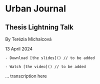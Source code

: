# Urban Journal

## Thesis Lightning Talk

By Terézia Michalcová

13 April 2024

	- Download [the slides]() // to be added

	- Watch [the video]() // to be added


... transcription here  
